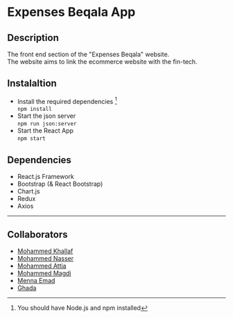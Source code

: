 # Expenses Beqala App

## Description

The front end section of the "Expenses Beqala" website.\
The website aims to link the ecommerce website with the fin-tech.

## Instalaltion

- Install the required dependencies [^1] \
   `npm install`
- Start the json server\
   `npm run json:server`
- Start the React App\
   `npm start`

## Dependencies

- React.js Framework
- Bootstrap (& React Bootstrap)
- Chart.js
- Redux
- Axios

---

## Collaborators

- [Mohammed Khallaf](https://github.com/MohammadKhallaf)
- [Mohammed Nasser](https://github.com/Muhammed-Nasser)
- [Mohammed Attia](https://github.com/MohamedAttia9)
- [Mohammed Magdi](https://github.com/MohamedMagdi0)
- [Menna Emad](https://github.com/MennaEmadZ)
- [Ghada](https://github.com/ghadamo)


[^1]: You should have Node.js and npm installed
